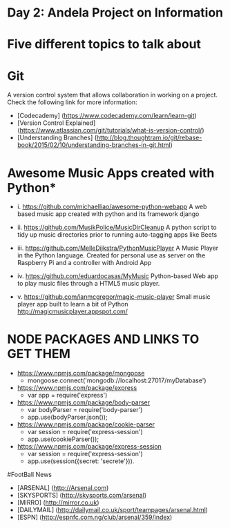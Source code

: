 # Day 2: Andela Project on Information


# Five different topics to talk about

# Git
 A version control system that allows collaboration in working on a project. Check the following link for more information:
* [Codecademy] (https://www.codecademy.com/learn/learn-git)
* [Version Control Explained] (https://www.atlassian.com/git/tutorials/what-is-version-control/)
* [Understanding Branches] (http://blog.thoughtram.io/git/rebase-book/2015/02/10/understanding-branches-in-git.html)

# Awesome Music Apps created with Python*

  * i. https://github.com/michaelliao/awesome-python-webapp
    A web based music app created with python and its framework django

  * ii. https://github.com/MusikPolice/MusicDirCleanup
    A python script to tidy up music directories prior to running auto-tagging apps like Beets

  * iii. https://github.com/MelleDijkstra/PythonMusicPlayer
    A Music Player in the Python language. Created for personal use as server on the Raspberry Pi and a controller with Android App

  * iv. https://github.com/eduardocasas/MyMusic
    Python-based Web app to play music files through a HTML5 music player.

  * v. https://github.com/ianmcgregor/magic-music-player
    Small music player app built to learn a bit of Python http://magicmusicplayer.appspot.com/

# NODE PACKAGES AND LINKS TO GET THEM
 * https://www.npmjs.com/package/mongoose
      * mongoose.connect('mongodb://localhost:27017/myDatabase')
 * https://www.npmjs.com/package/express
      * var app = require('express')
 * https://www.npmjs.com/package/body-parser
      * var bodyParser = require('body-parser')
      * app.use(bodyParser.json());
 * https://www.npmjs.com/package/cookie-parser
      *  var session = require('express-session')
      * app.use(cookieParser());
 * https://www.npmjs.com/package/express-session
      * var session = require('express-session')
      * app.use(session({secret: 'secrete'})).
 

#FootBall News

* [ARSENAL] (http://Arsenal.com)
* [SKYSPORTS] (http://skysports.com/arsenal)
* [MIRRO] (http://mirror.co.uk)
* [DAILYMAIL] (http://dailymail.co.uk/sport/teampages/arsenal.html)
* [ESPN] (http://espnfc.com.ng/club/arsenal/359/index)




